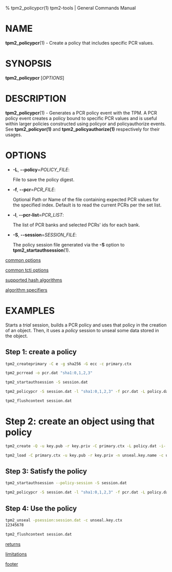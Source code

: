% tpm2_policypcr(1) tpm2-tools | General Commands Manual

# NAME

**tpm2_policypcr**(1) - Create a policy that includes specific PCR values.

# SYNOPSIS

**tpm2_policypcr** [*OPTIONS*]

# DESCRIPTION

**tpm2_policypcr**(1) - Generates a PCR policy event with the TPM. A PCR policy event
creates a policy bound to specific PCR values and is useful within larger policies
constructed using policyor and policyauthorize events. See **tpm2_policyor(1)**
and **tpm2_policyauthorize(1)** respectively for their usages.

# OPTIONS

  * **-L**, **\--policy**=_POLICY\_FILE_:

    File to save the policy digest.

  * **-f**, **\--pcr**=_PCR\_FILE_:

    Optional Path or Name of the file containing expected PCR values for the
    specified index. Default is to read the current PCRs per the set list.

  * **-l**, **\--pcr-list**=_PCR\_LIST_:

    The list of PCR banks and selected PCRs' ids for each bank.

  * **-S**, **\--session**=_SESSION_FILE_:

    The policy session file generated via the **-S** option to
    **tpm2_startauthsession**(1).

[common options](common/options.md)

[common tcti options](common/tcti.md)

[supported hash algorithms](common/hash.md)

[algorithm specifiers](common/alg.md)

# EXAMPLES

Starts a *trial* session, builds a PCR policy and uses that policy in the creation of an object.
Then, it uses a *policy* session to unseal some data stored in the object.

## Step 1: create a policy
```bash
tpm2_createprimary -C e -g sha256 -G ecc -c primary.ctx

tpm2_pcrread -o pcr.dat "sha1:0,1,2,3"

tpm2_startauthsession -S session.dat

tpm2_policypcr -S session.dat -l "sha1:0,1,2,3" -f pcr.dat -L policy.dat

tpm2_flushcontext session.dat
```

# Step 2: create an object using that policy
```bash
tpm2_create -Q -u key.pub -r key.priv -C primary.ctx -L policy.dat -i- <<< "12345678"

tpm2_load -C primary.ctx -u key.pub -r key.priv -n unseal.key.name -c unseal.key.ctx
```

## Step 3: Satisfy the policy
```bash
tpm2_startauthsession --policy-session -S session.dat

tpm2_policypcr -S session.dat -l "sha1:0,1,2,3" -f pcr.dat -L policy.dat
```

## Step 4: Use the policy
```bash
tpm2_unseal -psession:session.dat -c unseal.key.ctx
12345678

tpm2_flushcontext session.dat
```

[returns](common/returns.md)

[limitations](common/policy-limitations.md)

[footer](common/footer.md)
